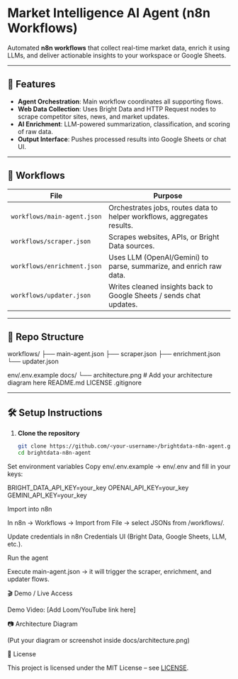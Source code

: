 # Market Intelligence AI Agent (n8n Workflows)

Automated **n8n workflows** that collect real-time market data, enrich it using LLMs, and deliver actionable insights to your workspace or Google Sheets.

---

## 🚀 Features
- **Agent Orchestration**: Main workflow coordinates all supporting flows.  
- **Web Data Collection**: Uses Bright Data and HTTP Request nodes to scrape competitor sites, news, and market updates.  
- **AI Enrichment**: LLM-powered summarization, classification, and scoring of raw data.  
- **Output Interface**: Pushes processed results into Google Sheets or chat UI.  

---

## 🧩 Workflows

| File                  | Purpose |
|-----------------------|---------|
| `workflows/main-agent.json`   | Orchestrates jobs, routes data to helper workflows, aggregates results. |
| `workflows/scraper.json`      | Scrapes websites, APIs, or Bright Data sources. |
| `workflows/enrichment.json`   | Uses LLM (OpenAI/Gemini) to parse, summarize, and enrich raw data. |
| `workflows/updater.json`      | Writes cleaned insights back to Google Sheets / sends chat updates. |

---

## 📁 Repo Structure

workflows/
├── main-agent.json
├── scraper.json
├── enrichment.json
└── updater.json

env/.env.example
docs/
└── architecture.png # Add your architecture diagram here
README.md
LICENSE
.gitignore


---

## 🛠️ Setup Instructions

1. **Clone the repository**
   ```bash
   git clone https://github.com/<your-username>/brightdata-n8n-agent.git
   cd brightdata-n8n-agent
Set environment variables
Copy env/.env.example → env/.env and fill in your keys:

BRIGHT_DATA_API_KEY=your_key
OPENAI_API_KEY=your_key
GEMINI_API_KEY=your_key


Import into n8n

In n8n → Workflows → Import from File → select JSONs from /workflows/.

Update credentials in n8n Credentials UI (Bright Data, Google Sheets, LLM, etc.).

Run the agent

Execute main-agent.json → it will trigger the scraper, enrichment, and updater flows.

🎬 Demo / Live Access

Demo Video: [Add Loom/YouTube link here]

📷 Architecture Diagram

(Put your diagram or screenshot inside docs/architecture.png)

🧾 License

This project is licensed under the MIT License – see [LICENSE](LICENSE).
